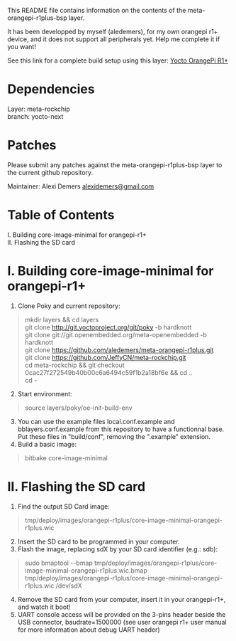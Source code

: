 This README file contains information on the contents of the meta-orangepi-r1plus-bsp layer.

It has been developped by myself (aledemers), for my own orangepi r1+ device, and it does not support all peripherals yet. Help me complete it if you want!  

See this link for a complete build setup using this layer: [Yocto OrangePi R1+](https://github.com/aledemers/yocto-orangepi-r1plus)

Dependencies
============

  Layer: meta-rockchip  
  branch: yocto-next  

Patches
=======

Please submit any patches against the meta-orangepi-r1plus-bsp layer to the current github repository. 

Maintainer: Alexi Demers <alexidemers@gmail.com>

Table of Contents
=================

  I. Building core-image-minimal for orangepi-r1+  
  II. Flashing the SD card  

I. Building core-image-minimal for orangepi-r1+ 
=================================================

1. Clone Poky and current repository:  
> mkdir layers && cd layers  
> git clone http://git.yoctoproject.org/git/poky -b hardknott  
> git clone git://git.openembedded.org/meta-openembedded -b hardknott  
> git clone https://github.com/aledemers/meta-orangepi-r1plus.git  
> git clone https://github.com/JeffyCN/meta-rockchip.git  
> cd meta-rockchip && git checkout 0cac27f272549b40b00c6a6494c59f1b2a18bf6e && cd ..  
> cd -  
2. Start environment:  
> source layers/poky/oe-init-build-env  
3. You can use the example files local.conf.example and bblayers.conf.example from this repository to have a functionnal base. Put these files in "build/conf", removing the ".example" extension.  
4. Build a basic image:  
> bitbake core-image-minimal  

II. Flashing the SD card
========
1. Find the output SD Card image:  
> tmp/deploy/images/orangepi-r1plus/core-image-minimal-orangepi-r1plus.wic  
2. Insert the SD card to be programmed in your computer.  
3. Flash the image, replacing sdX by your SD card identifier (e.g.: sdb):  
> sudo bmaptool --bmap tmp/deploy/images/orangepi-r1plus/core-image-minimal-orangepi-r1plus.wic.bmap tmp/deploy/images/orangepi-r1plus/core-image-minimal-orangepi-r1plus.wic /dev/sdX  
4. Remove the SD card from your computer, insert it in your orangepi-r1+, and watch it boot!  
5. UART console access will be provided on the 3-pins header beside the USB connector, baudrate=1500000 (see user orangepi r1+ user manual for more information about debug UART header)  
